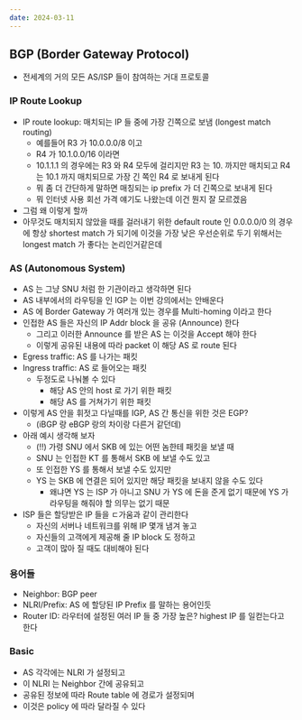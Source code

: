 ```yaml
---
date: 2024-03-11
---
```


## BGP (Border Gateway Protocol)

- 전세계의 거의 모든 AS/ISP 들이 참여하는 거대 프로토콜

### IP Route Lookup

- IP route lookup: 매치되는 IP 들 중에 가장 긴쪽으로 보냄 (longest match routing)
    - 예를들어 R3 가 10.0.0.0/8 이고
    - R4 가 10.1.0.0/16 이라면
    - 10.1.1.1 의 경우에는 R3 와 R4 모두에 걸리지만 R3 는 10. 까지만 매치되고 R4 는 10.1 까지 매치되므로 가장 긴 쪽인 R4 로 보내게 된다
    - 뭐 좀 더 간단하게 말하면 매칭되는 ip prefix 가 더 긴쪽으로 보내게 된다
    - 뭐 인터넷 사용 회선 가격 얘기도 나왔는데 이건 뭔지 잘 모르겠음
- 그럼 왜 이렇게 할까
- 아무것도 매치되지 않았을 때를 걸러내기 위한 default route 인 0.0.0.0/0 의 경우에 항상 shortest match 가 되기에 이것을 가장 낮은 우선순위로 두기 위해서는 longest match 가 좋다는 논리인거같은데

### AS (Autonomous System)

- AS 는 그냥 SNU 처럼 한 기관이라고 생각하면 된다
- AS 내부에서의 라우팅을 인 IGP 는 이번 강의에서는 안배운다
- AS 에 Border Gateway 가 여러개 있는 경우를 Multi-homing 이라고 한다
- 인접한 AS 들은 자신의 IP Addr block 을 공유 (Announce) 한다
    - 그리고 이러한 Announce 를 받은 AS 는 이것을 Accept 해야 한다
    - 이렇게 공유된 내용에 따라 packet 이 해당 AS 로 route 된다
- Egress traffic: AS 를 나가는 패킷
- Ingress traffic: AS 로 들어오는 패킷
    - 두정도로 나눠볼 수 있다
        - 해당 AS 안의 host 로 가기 위한 패킷
        - 해당 AS 를 거쳐가기 위한 패킷
- 이렇게 AS 안을 휘젓고 다닐때를 IGP, AS 간 통신을 위한 것은 EGP?
    - (iBGP 랑 eBGP 랑의 차이랑 다른거 같던데)
- 아래 예시 생각해 보자
    - (!!) 가령 SNU 에서 SKB 에 있는 어떤 놈한테 패킷을 보낼 때
    - SNU 는 인접한 KT 를 통해서 SKB 에 보낼 수도 있고
    - 또 인접한 YS 를 통해서 보낼 수도 있지만
    - YS 는 SKB 에 연결은 되어 있지만 해당 패킷을 보내지 않을 수도 있다
        - 왜냐면 YS 는 ISP 가 아니고 SNU 가 YS 에 돈을 준게 없기 때문에 YS 가 라우팅을 해줘야 할 의무는 없기 때문
- ISP 들은 할당받은 IP 들을 ㄷ가움과 같이 관리한다
    - 자신의 서버나 네트워크를 위해 IP 몇개 냄겨 놓고
    - 자신들의 고객에게 제공해 줄 IP block 도 정하고
    - 고객이 많아 질 때도 대비해야 된다

### 용어들

- Neighbor: BGP peer
- NLRI/Prefix: AS 에 할당된 IP Prefix 를 말하는 용어인듯
- Router ID: 라우터에 설정된 여러 IP 들 중 가장 높은? highest IP 를 일컫는다고 한다

### Basic

- AS 각각에는 NLRI 가 설정되고
- 이 NLRI 는 Neighbor 간에 공유되고
- 공유된 정보에 따라 Route table 에 경로가 설정되며
- 이것은 policy 에 따라 달라질 수 있다